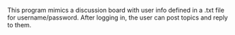 This program mimics a discussion board with user info defined in a .txt file for username/password. After logging in, the user can post topics and reply to them.
